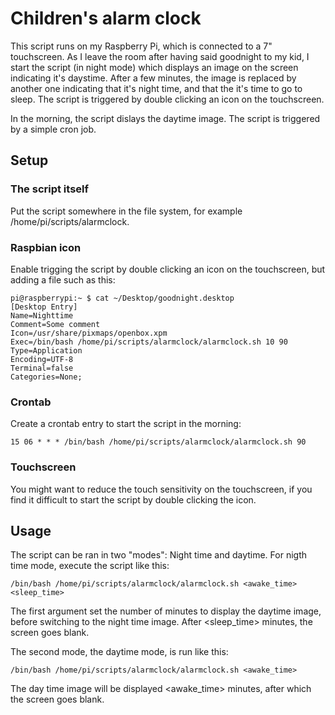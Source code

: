 # Children's alarm clock

This script runs on my Raspberry Pi, which is connected to a 7" touchscreen. As I leave the room after having said goodnight to my kid, I start the script (in night mode) which displays an image on the screen indicating it's daystime. After a few minutes, the image is replaced by another one indicating that it's night time, and that the it's time to go to sleep. The script is triggered by double clicking an icon on the touchscreen. 

In the morning, the script dislays the daytime image. The script is triggered by a simple cron job. 

## Setup

### The script itself

Put the script somewhere in the file system, for example /home/pi/scripts/alarmclock. 

### Raspbian icon

Enable trigging the script by double clicking an icon on the touchscreen, but adding a file such as this:
```
pi@raspberrypi:~ $ cat ~/Desktop/goodnight.desktop
[Desktop Entry]
Name=Nighttime
Comment=Some comment
Icon=/usr/share/pixmaps/openbox.xpm
Exec=/bin/bash /home/pi/scripts/alarmclock/alarmclock.sh 10 90
Type=Application
Encoding=UTF-8
Terminal=false
Categories=None;
```

### Crontab

Create a crontab entry to start the script in the morning:
```
15 06 * * * /bin/bash /home/pi/scripts/alarmclock/alarmclock.sh 90
```

### Touchscreen 

You might want to reduce the touch sensitivity on the touchscreen, if you find it difficult to start the script by double clicking the icon. 

## Usage

The script can be ran in two "modes": Night time and daytime. For nigth time mode, execute the script like this:
```
/bin/bash /home/pi/scripts/alarmclock/alarmclock.sh <awake_time> <sleep_time>
```
The first argument set the number of minutes to display the daytime image, before switching to the night time image. After <sleep_time> minutes, the screen goes blank.

The second mode, the daytime mode, is run like this:
```
/bin/bash /home/pi/scripts/alarmclock/alarmclock.sh <awake_time> 
```
The day time image will be displayed <awake_time> minutes, after which the screen goes blank. 




